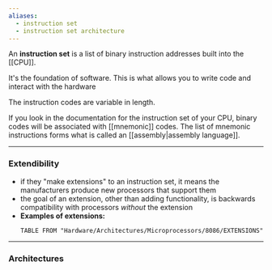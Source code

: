 ```yaml
---
aliases:
  - instruction set
  - instruction set architecture
---
```

An **instruction set** is a list of binary instruction addresses built into the [[CPU]].

It's the foundation of software. This is what allows you to write code and interact with the hardware

The instruction codes are variable in length.

If you look in the documentation for the instruction set of your CPU, binary codes will be associated with [[mnemonic]] codes.
The list of mnemonic instructions forms what is called an [[assembly|assembly language]].

---

### Extendibility

- if they "make extensions" to an instruction set, it means the manufacturers produce new processors that support them
- the goal of an extension, other than adding functionality, is backwards compatibility with processors *without* the extension
- **Examples of extensions:**
	```dataview
	TABLE FROM "Hardware/Architectures/Microprocessors/8086/EXTENSIONS"
	```

---

### Architectures